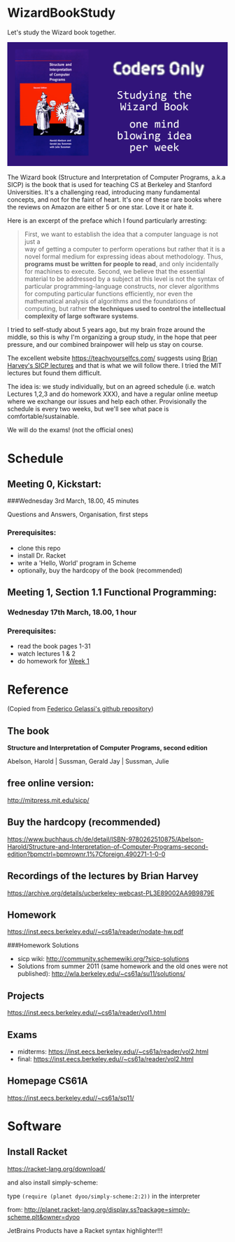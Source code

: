 # WizardBookStudy

Let's study the Wizard book together.

![Wizard book picture](resources/Wizard-book-meetup.png)


The Wizard book (Structure and Interpretation of Computer Programs, a.k.a SICP)
is the book that is used for teaching CS at Berkeley and Stanford Universities.
It's a challenging read, introducing many fundamental concepts, and not for the
faint of heart. It's one of these rare books where the reviews on Amazon are
either 5 or one star. Love it or hate it.

Here is an excerpt of the preface which I found particularly arresting:

> First, we want to establish the idea that a computer language is not just a  
> way of getting a computer to perform operations but rather that it is a novel 
> formal medium for expressing ideas about methodology.
> Thus, **programs must be written for people to read**, and only incidentally
> for machines to execute.
> Second, we believe that the essential material to be addressed by a subject
> at this level is not
> the syntax of particular programming-language constructs, nor clever
> algorithms for computing particular
> functions efficiently, nor even the mathematical analysis of algorithms and
> the foundations of computing,
> but rather **the techniques used to control the intellectual complexity 
> of large software systems**.


I tried to self-study about 5 years ago, but my brain froze around the middle,
so this is why I'm organizing a group study, in the hope that peer pressure, and
our combined brainpower will help us stay on course.

The excellent website https://teachyourselfcs.com/ suggests using
[Brian Harvey's SICP lectures](https://archive.org/details/ucberkeley-webcast-PL3E89002AA9B9879E?sort=titleSorter)
and that is what we will follow there. I tried the MIT lectures but found them
difficult.

The idea is: we study individually, but on an agreed schedule (i.e. watch
Lectures 1,2,3 and do homework XXX), and have a regular online meetup where we
exchange our issues and help each other. Provisionally the schedule is every two weeks, but we'll
see what pace is comfortable/sustainable.

We will do the exams! (not the official ones)



# Schedule

## Meeting 0, Kickstart: 
###Wednesday 3rd March, 18.00, 45 minutes

Questions and Answers, Organisation, first steps

### Prerequisites:
- clone this repo
- install Dr. Racket
- write a 'Hello, World' program in Scheme
- optionally, buy the hardcopy of the book (recommended)

## Meeting 1, Section 1.1 Functional Programming:
### Wednesday 17th March, 18.00, 1 hour

### Prerequisites:
- read the book pages 1-31
- watch lectures 1 & 2    
- do homework for [Week 1](https://inst.eecs.berkeley.edu//~cs61a/reader/nodate-hw.pdf)




# Reference

(Copied
from [Federico Gelassi's github repository](https://github.com/fgalassi/cs61a-sp11))

## The book

**Structure and Interpretation of Computer Programs, second edition**

Abelson, Harold | Sussman, Gerald Jay | Sussman, Julie

## free online version:
http://mitpress.mit.edu/sicp/


## Buy the hardcopy (recommended)
https://www.buchhaus.ch/de/detail/ISBN-9780262510875/Abelson-Harold/Structure-and-Interpretation-of-Computer-Programs-second-edition?bpmctrl=bpmrownr.1%7Cforeign.490271-1-0-0
  
## Recordings of the lectures by Brian Harvey

https://archive.org/details/ucberkeley-webcast-PL3E89002AA9B9879E

## Homework
https://inst.eecs.berkeley.edu//~cs61a/reader/nodate-hw.pdf

###Homework Solutions
- sicp wiki: http://community.schemewiki.org/?sicp-solutions
- Solutions from summer 2011 (same homework and the old ones were not
  published): http://wla.berkeley.edu/~cs61a/su11/solutions/


## Projects
https://inst.eecs.berkeley.edu//~cs61a/reader/vol1.html

## Exams
- midterms: https://inst.eecs.berkeley.edu//~cs61a/reader/vol2.html
- final: https://inst.eecs.berkeley.edu//~cs61a/reader/vol2.html

## Homepage CS61A
https://inst.eecs.berkeley.edu//~cs61a/sp11/ 

# Software

## Install Racket

https://racket-lang.org/download/

and also install simply-scheme:

type `(require (planet dyoo/simply-scheme:2:2))` in the interpreter


from:
http://planet.racket-lang.org/display.ss?package=simply-scheme.plt&owner=dyoo

JetBrains Products have a Racket syntax highlighter!!!



